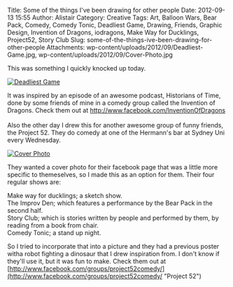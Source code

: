 Title: Some of the things I've been drawing for other people
Date: 2012-09-13 15:55
Author: Alistair
Category: Creative
Tags: Art, Balloon Wars, Bear Pack, Comedy, Comedy Tonic, Deadliest Game, Drawing, Friends, Graphic Design, Invention of Dragons, iodragons, Make Way for Ducklings, Project52, Story Club
Slug: some-of-the-things-ive-been-drawing-for-other-people
Attachments: wp-content/uploads/2012/09/Deadliest-Game.jpg, wp-content/uploads/2012/09/Cover-Photo.jpg

This was something I quickly knocked up today.

[![](http://www.realityimprovement.com/wp-content/uploads/2012/09/Deadliest-Game-723x1024.jpg "Deadliest Game")](http://www.realityimprovement.com/wp-content/uploads/2012/09/Deadliest-Game.jpg)

It was inspired by an episode of an awesome podcast, Historians of Time,
done by some friends of mine in a comedy group called the Invention of
Dragons. Check them out at [http://www.facebook.com/InventionOfDragons  
](http://www.facebook.com/InventionOfDragons%20 "IODragons ")  
Also the other day I drew this for another awesome group of funny
friends, the Project 52. They do comedy at one of the Hermann's bar at
Sydney Uni every Wednesday.

[![](http://www.realityimprovement.com/wp-content/uploads/2012/09/Cover-Photo.jpg "Cover Photo")](http://www.realityimprovement.com/wp-content/uploads/2012/09/Cover-Photo.jpg)

They wanted a cover photo for their facebook page that was a little more
specific to themeselves, so I made this as an option for them. Their
four regular shows are:

Make way for ducklings; a sketch show.  
The Improv Den; which features a performance by the Bear Pack in the
second half.  
Story Club; which is stories written by people and performed by them,
by reading from a book from chair.  
Comedy Tonic; a stand up night.

So I tried to incorporate that into a picture and they had a previous
poster witha robot fighting a dinosaur that I drew inspiration from. I
don't know if they'll use it, but it was fun to make. Check them out at
[http://www.facebook.com/groups/project52comedy/](http://www.facebook.com/groups/project52comedy/ "Project 52")
